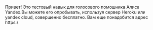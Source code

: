 Привет! Это тестовый навык для голосового помошника Алиса Yandex.Вы можете его опробывать, используя сервер Heroku или yandex cloud, совершенно бесплатно. Вам еще понадобится адрес https:/